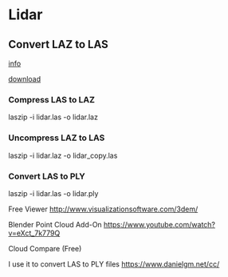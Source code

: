 # Lidar

## Convert LAZ to LAS

[info](https://laszip.org/)

[download](http://www.cs.unc.edu/~isenburg/laszip/download/)

### Compress LAS to LAZ
laszip -i lidar.las -o lidar.laz

### Uncompress LAZ to LAS
laszip -i lidar.laz -o lidar_copy.las

### Convert LAS to PLY
laszip -i lidar.las -o lidar.ply

Free Viewer
http://www.visualizationsoftware.com/3dem/


Blender Point Cloud Add-On
https://www.youtube.com/watch?v=eXct_7k779Q

Cloud Compare (Free)

I use it to convert LAS to PLY files
https://www.danielgm.net/cc/
